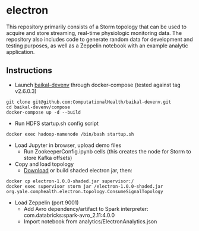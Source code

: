 electron
========
This repository primarily consists of a Storm topology that can be used to acquire and store streaming, real-time physiologic monitoring data. The repository also includes code to generate random data for development and testing purposes, as well as a Zeppelin notebook with an example analytic application.

Instructions
------------

- Launch [baikal-devenv](https://github.com/ComputationalHealth/baikal-devenv) through docker-compose (tested against tag v2.6.0.3)
```shell
git clone git@github.com:ComputationalHealth/baikal-devenv.git
cd baikal-devenv/compose
docker-compose up -d --build
```
- Run HDFS startup.sh config script
```shell
docker exec hadoop-namenode /bin/bash startup.sh
```
- Load Jupyter in browser, upload demo files
  - Run ZookeeperConfig.ipynb cells (this creates the node for Storm to store Kafka offsets)
- Copy and load topology
  - [Download](https://github.com/ComputationalHealth/electron/releases/download/v1.0.0/electron-1.0.0-shaded.jar) or build shaded electron jar, then:
```shell
docker cp electron-1.0.0-shaded.jar supervisor:/
docker exec supervisor storm jar /electron-1.0.0-shaded.jar org.yale.comphealth.electron.topology.ConsumeSignalTopology
```
- Load Zeppelin (port 9001)
	- Add Avro dependency/artifact to Spark interpreter: com.databricks:spark-avro_2.11:4.0.0
	- Import notebook from analytics/ElectronAnalytics.json
